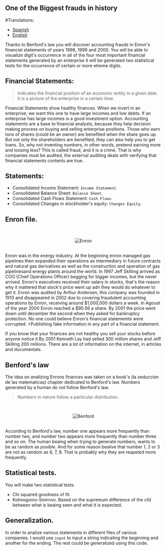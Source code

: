 One of the Biggest frauds in history
--------------------------------------------

#Translations:
* [Spanish](README.md)
* [English](README-en.md)

Thanks to Benford's law you will discover accounting frauds in Enron's financial statements of years 1998, 1999 and 2000.
You will be able to visualize digit's occurrence in all of the four most important financial statements generated by an enterprise
it will be generated two statistical tests for the occurrence of certain or more etreme digits.

## Financial Statements:
> Indicates the financial position of an economic entity in a given date. It is a picture of the enterprise in a certain time.

Financial Statements show healthy finances. When we invert in an enterprise, we want this one to have large incomes and low debts.
If an enterprise has large incomes is a good investment option. Accounting statements are a base to financial analysts, because they help
decision making process on buying and selling enterprise positions. Those who earn tons of shares (could be an owner) are benefited 
when the share goes up. But  not only the shareholders are benefited, they can also help you to get loans.
So, why not inventing numbers, in other words, pretend earning more and loosing less? This is called fraud, and it is a crime.
That is why companies must be audited, the external auditing deals with verifying that financial statements contents are true.

## Statements:
* Consolidated Income Statement: `Income Statement`.
* Consolidated Balance Sheet: `Balance Sheet`.
* Consolidated Cash Flows Statement: `Cash Flows`.
* Consolidated Changes in stockholder's equity: `Changes Equity`.

## Enron file.
<br/>
<p align="center">
<img src="https://upload.wikimedia.org/wikipedia/commons/thumb/3/3f/Logo_de_Enron.svg/1200px-Logo_de_Enron.svg.png" alt="Enron">
</p><br/>
Enron was in the energy industry. At the beginning enron managed gas pipelines then expanded their operations as intermediary in future 
contracts and natural gas derivatives as well as the construction and operation of gas pipelinesand energy plants around the world.
In 1997 Jeff Skilling arrived as COO (Chief Operations Officer) begging for bigger incomes, but the never arrived.
Enron's executives received their salary in stocks, that's the reason why it mattered that stock's price went up adn they would do whatever 
to get it. 
Enron was audited by Arthur Andersen, this company was founded in 1913 and disappeared in 2002 due to covering fraudulent accounting operations
by Enron, receiving around $1,000,000 dollars a week.
In Agoust of the year 2000 Enron reached a $90.56 a share. By 2001 the price went down until december the second when they asked for bankruptcy
protection. No one could believe Enron's financial statememts were corrupted.
>Publishing fake information in any part of a financial statement.

If you know that your finances are not healthy you sell your stocks before anyone notice it.By 2001 Kenneth Lay had selled 300 million shares and
Jeff Skilling 200 millions.
There are a lot of information on the internet, in articles and documentals.


## Benford's law
The idea on analizing Enrons finances was taken on a book's (la seduccion de las matematicas) chapter dedicated to Benford's law. Numbers generated 
by a human do not follow Benford's law.
> Numbers in nature follow a particular distribution.
<br/>
<p align="center">
<img src="https://upload.wikimedia.org/wikipedia/commons/thumb/4/46/Rozklad_benforda.svg/220px-Rozklad_benforda.svg.png" alt="Benford">
</p><br/>
According to Benford's law, number one appears more frequently than number two, and number two appears more frequently than number three
and so on. The human beaing when trying to generate numbers, wants to be as random as posible. And for some reason bealive that number 1, 2 or 3
are not as random as 6, 7, 8. That is probably why they are reapeted more frequently.

## Statistical tests.
You will make two statistical tests.
* Chi squared goodness of fit.
* Kolmogorov-Smirnov. Based on the supremum difference of the cfd between what is beaing seen and what it is expected.

## Generalization.
In order to analize various statements in different files of various companies.
I would use `input` to input a string indicating the beginning and another for the ending.
The rest could be generalized using this code.